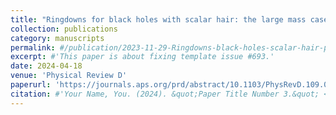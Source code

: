 ```yaml
---
title: "Ringdowns for black holes with scalar hair: the large mass case"
collection: publications
category: manuscripts
permalink: #/publication/2023-11-29-Ringdowns-black-holes-scalar-hair-paper-1
excerpt: #'This paper is about fixing template issue #693.'
date: 2024-04-18
venue: 'Physical Review D'
paperurl: 'https://journals.aps.org/prd/abstract/10.1103/PhysRevD.109.084046'
citation: #'Your Name, You. (2024). &quot;Paper Title Number 3.&quot; <i>GitHub Journal of Bugs</i>. 1(3).'
---
```


